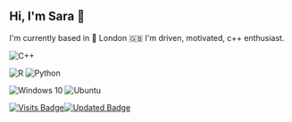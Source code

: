 ## Hi, I'm Sara :raising_hand:

I'm currently based in :round_pushpin: London :gb: I'm driven, motivated, c++ enthusiast.

<img alt="C++" src="https://img.shields.io/badge/c++%20-%2300599C.svg?&style=for-the-badge&logo=c%2B%2B&ogoColor=white"/> 

<img alt="R" src="https://img.shields.io/badge/r-%23276DC3.svg?&style=for-the-badge&logo=r&logoColor=white"/> <img alt="Python" src="https://img.shields.io/badge/python%20-%2314354C.svg?&style=for-the-badge&logo=python&logoColor=white"/>

<img alt="Windows 10" src="https://img.shields.io/badge/Windows-0078D6?style=for-the-badge&logo=windows&logoColor=white" /> <img alt="Ubuntu" src="https://img.shields.io/badge/Ubuntu-E95420?style=for-the-badge&logo=ubuntu&logoColor=white" />

[![Visits Badge](https://badges.pufler.dev/visits/SaraPeyko/SaraPeyko)](https://badges.pufler.dev)[![Updated Badge](https://badges.pufler.dev/updated/SaraPeyko/SaraPeyko)](https://badges.pufler.dev) 

